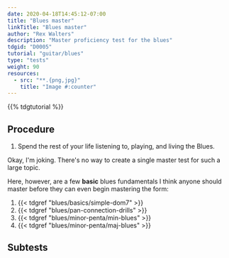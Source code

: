 ```yaml
---
date: 2020-04-18T14:45:12-07:00
title: "Blues master"
linkTitle: "Blues master"
author: "Rex Walters"
description: "Master proficiency test for the blues"
tdgid: "D0005"
tutorial: "guitar/blues"
type: "tests"
weight: 90
resources:
  - src: "**.{png,jpg}"
    title: "Image #:counter"
---
```


{{% tdgtutorial %}}


## Procedure

1. Spend the rest of your life listening to, playing, and living the Blues.

Okay, I'm joking. There's no way to create a single master test for such a large
topic.

Here, however, are a few **basic** blues fundamentals I think anyone should
master before they can even begin mastering the form:

1. {{< tdgref "blues/basics/simple-dom7" >}}
2. {{< tdgref "blues/pan-connection-drills" >}}
3. {{< tdgref "blues/minor-penta/min-blues" >}}
4. {{< tdgref "blues/minor-penta/maj-blues" >}}


## Subtests


